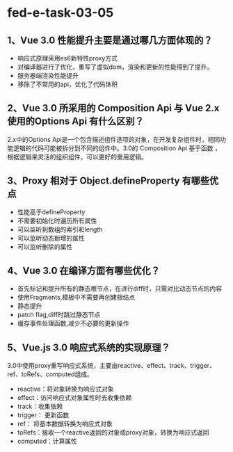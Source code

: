# fed-e-task-03-05
## 1、Vue 3.0 性能提升主要是通过哪几方面体现的？

- 响应式原理采用es6新特性proxy方式
- 对编译器进行了优化，重写了虚拟dom，渲染和更新的性能得到了提升。
- 服务器端渲染性能提升
- 移除了不常用的api，优化了代码体积

## 2、Vue 3.0 所采用的 Composition Api 与 Vue 2.x使用的Options Api 有什么区别？
 2.x中的Options Api是一个包含描述组件选项的对象，在开发复杂组件时，相同功能逻辑的代码可能被拆分到不同的组件中。3.0的 Composition Api 基于函数
，根据逻辑来灵活的组织组件，可以更好的重用逻辑。

## 3、Proxy 相对于 Object.defineProperty 有哪些优点
- 性能高于defineProperty
- 不需要初始化时遍历所有属性
- 可以监听到数组的索引和length
- 可以监听动态新增的属性
- 可以监听删除的属性


## 4、Vue 3.0 在编译方面有哪些优化？
- 首先标记和提升所有的静态根节点，在进行diff时，只需对比动态节点的内容
- 使用Fragments,模板中不需要再创建根结点
- 静态提升
- patch flag,diff时跳过静态节点
- 缓存事件处理函数,减少不必要的更新操作


## 5、Vue.js 3.0 响应式系统的实现原理？
3.0中使用proxy重写响应式系统，主要由reactive、effect、track、trigger、ref、toRefs、computed组成。
- reactive：将对象转换为响应式对象
- effect：访问响应式对象属性时去收集依赖
- track：收集依赖
- trigger： 更新函数
- ref： 将基本数据转换为响应式对象
- toRefs：接收一个reactive返回的对象或proxy对象，转换为响应式返回
- computed：计算属性
